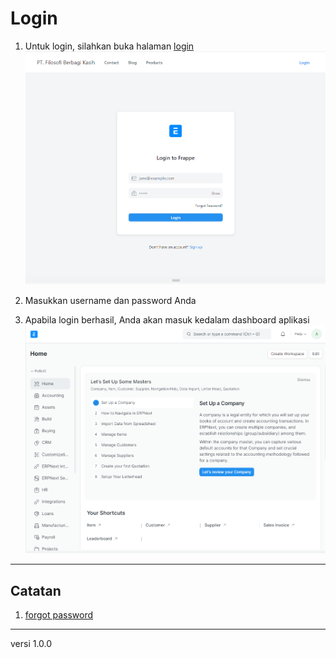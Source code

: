 # Login 

1. Untuk login, silahkan buka halaman [login](https://fbk.nakoa.id/login#login)
   ![](/assets/login0.PNG)

2. Masukkan username dan password Anda

4. Apabila login berhasil, Anda akan masuk kedalam dashboard aplikasi
   ![](/assets/login1.PNG)
   

------------------
## Catatan

1. [forgot password](./reset.md)

------------------
versi 1.0.0